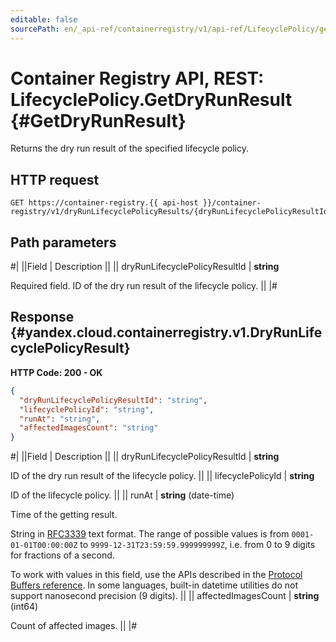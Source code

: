 ```yaml
---
editable: false
sourcePath: en/_api-ref/containerregistry/v1/api-ref/LifecyclePolicy/getDryRunResult.md
---
```


# Container Registry API, REST: LifecyclePolicy.GetDryRunResult {#GetDryRunResult}

Returns the dry run result of the specified lifecycle policy.

## HTTP request

```
GET https://container-registry.{{ api-host }}/container-registry/v1/dryRunLifecyclePolicyResults/{dryRunLifecyclePolicyResultId}
```

## Path parameters

#|
||Field | Description ||
|| dryRunLifecyclePolicyResultId | **string**

Required field. ID of the dry run result of the lifecycle policy. ||
|#

## Response {#yandex.cloud.containerregistry.v1.DryRunLifecyclePolicyResult}

**HTTP Code: 200 - OK**

```json
{
  "dryRunLifecyclePolicyResultId": "string",
  "lifecyclePolicyId": "string",
  "runAt": "string",
  "affectedImagesCount": "string"
}
```

#|
||Field | Description ||
|| dryRunLifecyclePolicyResultId | **string**

ID of the dry run result of the lifecycle policy. ||
|| lifecyclePolicyId | **string**

ID of the lifecycle policy. ||
|| runAt | **string** (date-time)

Time of the getting result.

String in [RFC3339](https://www.ietf.org/rfc/rfc3339.txt) text format. The range of possible values is from
`0001-01-01T00:00:00Z` to `9999-12-31T23:59:59.999999999Z`, i.e. from 0 to 9 digits for fractions of a second.

To work with values in this field, use the APIs described in the
[Protocol Buffers reference](https://developers.google.com/protocol-buffers/docs/reference/overview).
In some languages, built-in datetime utilities do not support nanosecond precision (9 digits). ||
|| affectedImagesCount | **string** (int64)

Count of affected images. ||
|#